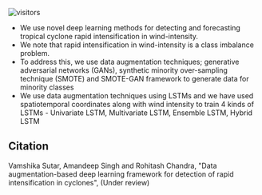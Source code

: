  
![visitors](https://visitor-badge.glitch.me/badge?page_id=sydney-machine-learning.cyclone_deeplearning)


- We use novel deep learning methods for detecting and forecasting tropical cyclone rapid intensification in wind-intensity.
- We note that rapid intensification in wind-intensity is a class imbalance problem.
- To address this, we use data augmentation techniques; generative adversarial networks (GANs), synthetic minority over-sampling technique (SMOTE) and SMOTE-GAN framework to generate data for minority classes
- We use data augmentation techniques using LSTMs and we have used spatiotemporal coordinates along with wind intensity to train 4 kinds of LSTMs - Univariate LSTM, Multivariate LSTM, Ensemble LSTM, Hybrid LSTM
 
## Citation
Vamshika Sutar, Amandeep Singh and Rohitash Chandra, "Data augmentation-based deep learning framework for  detection of rapid intensification in cyclones", (Under review)



